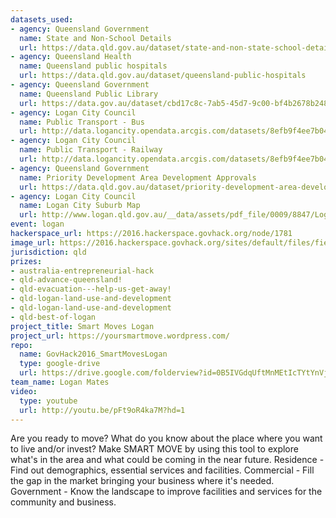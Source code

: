 ```yaml
---
datasets_used:
- agency: Queensland Government
  name: State and Non-School Details
  url: https://data.qld.gov.au/dataset/state-and-non-state-school-details/resource/5b39065c-df32-415c-994c-5ff12f8de997
- agency: Queensland Health
  name: Queensland public hospitals
  url: https://data.qld.gov.au/dataset/queensland-public-hospitals
- agency: Queensland Government
  name: Queensland Public Library
  url: https://data.gov.au/dataset/cbd17c8c-7ab5-45d7-9c00-bf4b2678b248/resource/811d1aff-3d5f-46ff-afb1-572ef458700b
- agency: Logan City Council
  name: Public Transport - Bus
  url: http://data.logancity.opendata.arcgis.com/datasets/8efb9f4ee7b043b58812edf0491d6436_116
- agency: Logan City Council
  name: Public Transport - Railway
  url: http://data.logancity.opendata.arcgis.com/datasets/8efb9f4ee7b043b58812edf0491d6436_121
- agency: Queensland Government
  name: Priority Development Area Development Approvals
  url: https://data.qld.gov.au/dataset/priority-development-area-development-approvals
- agency: Logan City Council
  name: Logan City Suburb Map
  url: http://www.logan.qld.gov.au/__data/assets/pdf_file/0009/8847/Logan-City-Map.pdf
event: logan
hackerspace_url: https://2016.hackerspace.govhack.org/node/1781
image_url: https://2016.hackerspace.govhack.org/sites/default/files/field/image/smartmoves.jpg
jurisdiction: qld
prizes:
- australia-entrepreneurial-hack
- qld-advance-queensland!
- qld-evacuation---help-us-get-away!
- qld-logan-land-use-and-development
- qld-logan-land-use-and-development
- qld-best-of-logan
project_title: Smart Moves Logan
project_url: https://yoursmartmove.wordpress.com/
repo:
  name: GovHack2016_SmartMovesLogan
  type: google-drive
  url: https://drive.google.com/folderview?id=0B5IVGdqUftMnMEtIcTYtYnVjRXc&usp=sharing
team_name: Logan Mates
video:
  type: youtube
  url: http://youtu.be/pFt9oR4ka7M?hd=1
---
```


Are you ready to move? What do you know about the place where you want to live and/or invest? Make SMART MOVE by using this tool to explore what's in the area and what could be coming in the near future.
Residence - Find out demographics, essential services and facilities.
Commercial - Fill the gap in the market bringing your business where it's needed.
Government - Know the landscape to improve facilities and services for the community and business.